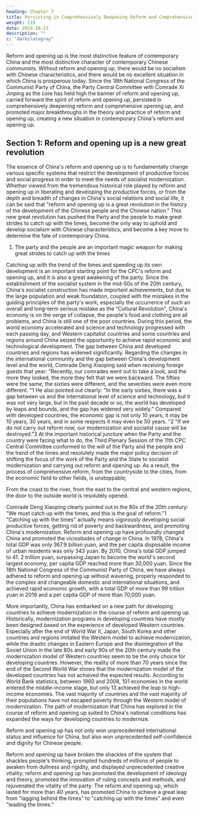```yaml
---
heading: Chapter 7
title: Persisting in Comprehensively Deepening Reform and Comprehensively Opening Up
weight: 119
date: 2025-10-13
description: ""
c: "darkslategray"
---
```



Reform and opening up is the most distinctive feature of contemporary China and the most
distinctive character of contemporary Chinese communists. Without reform and opening up, there
would be no socialism with Chinese characteristics, and there would be no excellent situation in
which China is prosperous today. Since the 18th National Congress of the Communist Party of China,
the Party Central Committee with Comrade Xi Jinping as the core has held high the banner of reform
and opening up, carried forward the spirit of reform and opening up, persisted in comprehensively
deepening reform and comprehensive opening up, and promoted major breakthroughs in the theory
and practice of reform and opening up, creating a new situation in contemporary China's reform and
opening up.


## Section 1: Reform and opening up is a new great revolution

The essence of China's reform and opening up is to fundamentally change various specific systems
that restrict the development of productive forces and social progress in order to meet the needs of
socialist modernization. Whether viewed from the tremendous historical role played by reform and
opening up in liberating and developing the productive forces, or from the depth and breadth of
changes in China's social relations and social life, it can be said that "reform and opening up is a
great revolution in the history of the development of the Chinese people and the Chinese nation."
This new great revolution has pushed the Party and the people to make great strides to catch up with
the times, become the only way to uphold and develop socialism with Chinese characteristics, and
become a key move to determine the fate of contemporary China.

1. The party and the people are an important magic weapon for making great
strides to catch up with the times

Catching up with the trend of the times and speeding up its own development is an important starting
point for the CPC's reform and opening up, and it is also a great awakening of the party. Since the
establishment of the socialist system in the mid-50s of the 20th century, China's socialist
construction has made important achievements, but due to the large population and weak foundation,
coupled with the mistakes in the guiding principles of the party's work, especially the occurrence of
such an overall and long-term serious mistake as the "Cultural Revolution", China's economy is on
the verge of collapse, the people's food and clothing are all problems, and China is still one of the
poor countries. During this period, the world economy accelerated and science and technology
progressed with each passing day, and Western capitalist countries and some countries and regions
around China seized the opportunity to achieve rapid economic and technological development. The
gap between China and developed countries and regions has widened significantly.
Regarding the changes in the international community and the gap between China's development
level and the world, Comrade Deng Xiaoping said when receiving foreign guests that year:
"Recently, our comrades went out to take a look, and the more they looked, the more they felt that
we were backward. The fifties were the same, the sixties were different, and the seventies were even
more different. "1 He also pointed out clearly: "In the early sixties, there was a gap between us and
the international level of science and technology, but it was not very large, but in the past decade or
so, the world has developed by leaps and bounds, and the gap has widened very widely." Compared
with developed countries, the economic gap is not only 10 years, it may be 10 years, 30 years, and
in some respects it may even be 50 years. "2 "If we do not carry out reform now, our modernization
and socialist cause will be destroyed."3 At the important historical juncture when the Party and the
country were facing what to do, the Third Plenary Session of the 11th CPC Central Committee
conformed to the will of the Party and the people and the trend of the times and resolutely made the
major policy decision of shifting the focus of the work of the Party and the State to socialist
modernization and carrying out reform and opening up. As a result, the process of comprehensive
reform, from the countryside to the cities, from the economic field to other fields, is unstoppable;

From the coast to the river, from the east to the central and western regions, the door to the outside
world is resolutely opened.

Comrade Deng Xiaoping clearly pointed out in the 80s of the 20th century: "We must catch up with
the times, and this is the goal of reform."1 "Catching up with the times" actually means vigorously
developing social productive forces, getting rid of poverty and backwardness, and promoting
China's modernization. Reform and opening up have profoundly changed China and promoted the
vicissitudes of change in China. In 1978, China's total GDP was only 367.9 billion yuan, and the per
capita disposable income of urban residents was only 343 yuan. By 2010, China's total GDP jumped
to 41. 2 trillion yuan, surpassing Japan to become the world's second largest economy, per capita
GDP reached more than 30,000 yuan. Since the 18th National Congress of the Communist Party of
China, we have always adhered to reform and opening up without wavering, properly responded to
the complex and changeable domestic and international situations, and achieved rapid economic
growth, with a total GDP of more than 99 trillion yuan in 2019 and a per capita GDP of more than
70,000 yuan.

More importantly, China has embarked on a new path for developing countries to achieve
modernization in the course of reform and opening up. Historically, modernization programs in
developing countries have mostly been designed based on the experience of developed Western
countries. Especially after the end of World War II, Japan, South Korea and other countries and
regions imitated the Western model to achieve modernization, while the drastic changes in Eastern
Europe and the disintegration of the Soviet Union in the late 80s and early 90s of the 20th century
made the modernization model of Western countries seem to be the only choice for developing
countries. However, the reality of more than 70 years since the end of the Second World War shows
that the modernization model of the developed countries has not achieved the expected results.
According to World Bank statistics, between 1960 and 2008, 101 economies in the world entered
the middle-income stage, but only 13 achieved the leap to high-income economies. The vast majority
of countries and the vast majority of their populations have not escaped poverty through the Western
model of modernization. The path of modernization that China has explored in the course of reform
and opening up suited to China's national conditions has expanded the ways for developing countries
to modernize.

Reform and opening up has not only won unprecedented international status and influence for China,
but also won unprecedented self-confidence and dignity for Chinese people.

Reform and opening up have broken the shackles of the system that shackles people's thinking,
prompted hundreds of millions of people to awaken from dullness and rigidity, and displayed
unprecedented creative vitality; reform and opening up has promoted the development of ideology
and theory, promoted the innovation of ruling concepts and methods, and rejuvenated the vitality of
the party. The reform and opening up, which lasted for more than 40 years, has promoted China to
achieve a great leap from "lagging behind the times" to "catching up with the times" and even
"leading the times.”

